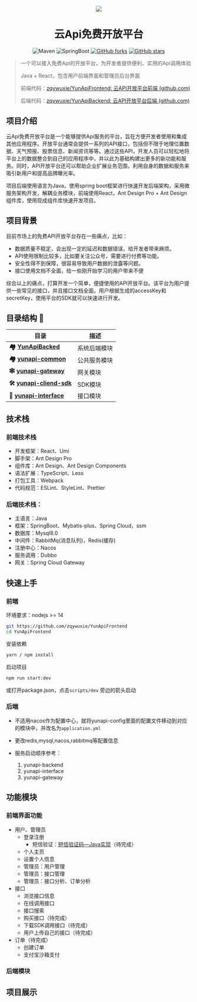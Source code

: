 <p align="center">
<img src="https://wuxie-image.oss-cn-chengdu.aliyuncs.com/2023/09/19/logo.svg"/>
</p>
<h1 align="center"> 云Api免费开放平台</h1>
<div align="center">
    <img alt="Maven" src="https://raster.shields.io/badge/Maven-3.8.1-red.svg"/>
   <img alt="SpringBoot" src="https://raster.shields.io/badge/SpringBoot-2.67+-green.svg"/>
  <a href="https://github.com/qimu666/qi-api-sdk" target="_blank"><img src='https://img.shields.io/github/forks/zqywuxie/Study_Partner_backed' alt='GitHub forks' class="no-zoom"></a>
  <a href="https://github.com/qimu666/qi-api-sdk" target="_blank"><img src='https://img.shields.io/github/stars/zqywuxie/Study_Partner_backed' alt='GitHub stars' class="no-zoom"></a>
</div>

> 一个可以接入免费Api的开放平台，为开发者提供便利、实用的Api调用体验
>
> Java + React，包含用户前端界面和管理员后台界面
>
> 前端代码：[zqywuxie/YunApiFrontend: 云API开放平台前端 (github.com)](https://github.com/zqywuxie/YunApiFrontend)
>
> 后端代码：[zqywuxie/YunApiBackend: 云API开放平台后端 (github.com)](https://github.com/zqywuxie/YunApiBackend)

## 项目介绍

云Api免费开放平台是一个能够提供Api服务的平台，旨在方便开发者使用和集成其他应用程序。开放平台通常会提供一系列的API接口，包括但不限于地理位置数据、天气预报、股票信息、新闻资讯等等。通过这些API，开发人员可以轻松地将平台上的数据整合到自己的应用程序中，并以此为基础构建出更多的新功能和服务。同时，API开放平台还可以帮助企业扩展业务范围，利用自身的数据和服务来吸引新用户和提高品牌曝光率。



项目后端使用语言为Java，使用spring boot框架进行快速开发后端架构，采用微服务架构开发，解耦业务模块，前端使用React，Ant Design Pro + Ant Design组件库，使用现成组件库快速开发项目。



## 项目背景

目前市场上的免费API开放平台存在一些痛点，比如：

- 数据质量不稳定，会出现一定的延迟和数据错误，给开发者带来麻烦。
- API使用限制比较多，比如要关注公众号，需要进行付费等功能。
- 安全性得不到保障，很容易导致用户数据的泄露等问题。
- 接口使用文档不全面，给一些刚开始学习的用户带来不便

综合以上的痛点，打算开发一个简单，便捷使用的API开放平台。该平台为用户提供一些常见的接口，并且接口文档全面，用户根据生成的accessKey和secretKey，使用平台的SDK就可以快速进行开发。

## 目录结构 📑

| 目录                                                                     | 描述     |
|------------------------------------------------------------------------|--------|
| **🏘️ [YunApiBacked](./YunApiBackend)**                                | 系统后端模块 |
| **🏘️ [yunapi-common](./yunapi-common)**                               | 公共服务模块 |
| **🕸️ [yunapi-gateway](./yunapi-gateway)**                             | 网关模块   |
| **🛠 [yunapi-cliend-sdk](https://github.com/zqywuxie/YunApi-JavaSDK)** | SDK模块  |
| **🔗 [yunapi-interface](./yunapi-interface)**                          | 接口模块   |



## 技术栈

### 前端技术栈

- 开发框架：React、Umi
- 脚手架：Ant Design Pro
- 组件库：Ant Design、Ant Design Components
- 语法扩展：TypeScript、Less
- 打包工具：Webpack
- 代码规范：ESLint、StyleLint、Prettier

### 后端技术栈：

- 主语言：Java
- 框架：SpringBoot、Mybatis-plus、Spring Cloud，ssm
- 数据库：Mysql8.0
- 中间件：RabbitMq(消息队列)，Redis(缓存)
- 注册中心：Nacos
- 服务调用：Dubbo
- 网关：Spring Cloud  Gateway



## 快速上手

### 前端

环境要求：nodejs >= 14

~~~sh
git https://github.com/zqywuxie/YunApiFrontend
cd YunApiFrontend
~~~

安装依赖

```sh
yarn / npm install
```

启动项目

```sh
npm run start:dev
```

或打开package.json，点击`scripts/dev` 旁边的箭头启动

### 后端

- 不适用nacos作为配置中心，就将yunapi-config里面的配置文件移动到对应的模块中，并改名为`application.yml`
- 更改redis,mysql,nacos,rabbitmq等配置信息
- 服务启动顺序参考：

  1. yunapi-backend
  2. yunapi-interface
  3. yunapi-gateway

## 功能模块

### 前端界面功能

* 用户、管理员
  * 登录注册
    * 短信验证：[短信验证码—Java实现](https://blog.csdn.net/idogbin/article/details/130444691)（待完成）
  * 个人主页
  * 设置个人信息
  * 管理员：用户管理
  * 管理员：接口管理
  * 管理员：接口分析、订单分析
* 接口
  * 浏览接口信息
  * 在线调用接口
  * 接口搜索
  * 购买接口（待完成）
  * 下载SDK调用接口（待完成）
  * 用户上传自己的接口（待完成）
* 订单（待完成）
  * 创建订单
  * 支付宝沙箱支付



### 后端模块



## 项目展示

